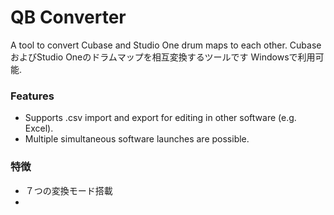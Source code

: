 # QB Converter
A tool to convert Cubase and Studio One drum maps to each other. 
CubaseおよびStudio Oneのドラムマップを相互変換するツールです
Windowsで利用可能.  
### Features
- Supports .csv import and export for editing in other software (e.g. Excel).
- Multiple simultaneous software launches are possible.
### 特徴
- ７つの変換モード搭載
- 
